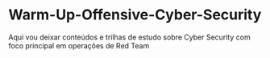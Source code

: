 # Warm-Up-Offensive-Cyber-Security
Aqui vou deixar conteúdos e trilhas de estudo sobre Cyber Security com foco principal em operações de Red Team
